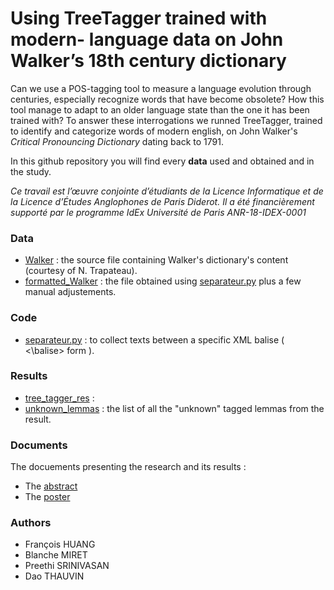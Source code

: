 # Using TreeTagger trained with modern- language data on John Walker’s 18th century dictionary

Can we use a POS-tagging tool to measure a language evolution through centuries, especially recognize words that have become obsolete? How this tool manage to adapt to an older language state than the one it has been trained with? To answer these interrogations we runned TreeTagger, trained to identify and categorize words of modern english, on John Walker's *Critical Pronouncing Dictionary* dating back to 1791.

In this github repository you will find every **data** used and obtained and in the study.

*Ce travail est l’œuvre conjointe d’étudiants de la Licence Informatique et de la Licence d’Études Anglophones de Paris Diderot. Il a été financièrement supporté par le programme IdEx Université de Paris ANR-18-IDEX-0001*

### Data

- [Walker](Data/WalkerA-Z_v0.4.xml) : the source file containing Walker's dictionary's content (courtesy of N. Trapateau).
- [formatted_Walker](Data/formatted_Walker.txt) : the file obtained using [separateur.py](Code/separateur.py) plus a few manual adjustements.

### Code

- [separateur.py](Code/separateur.py) : to collect texts between a specific XML balise ( <balise> <\\balise> form ).

### Results

- [tree_tagger_res](Result/tree_tagger_res) :
- [unknown_lemmas](Result/unknown_lemmas) : the list of all the "unknown" tagged lemmas from the result.

### Documents

The docuements presenting the research and its results :
- The [abstract](Documents/Abstract.pdf)
- The [poster](Documents/Poster.pdf)

### Authors
- François HUANG
- Blanche MIRET
- Preethi SRINIVASAN
- Dao THAUVIN
